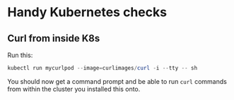 # Handy Kubernetes checks

## Curl from inside K8s

Run this:

```powershell
kubectl run mycurlpod --image=curlimages/curl -i --tty -- sh
```

You should now get a command prompt and be able to run `curl` commands from within the cluster you installed this onto.
